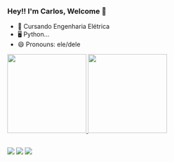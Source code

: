 ### Hey!! I'm Carlos, Welcome 👋

- 🔭 Cursando Engenharia Elétrica 
- 🖥️ Python... 
- 😄 Pronouns: ele/dele 

 <div>
  <a href="https://github.com/carlos-metalzin">
  <img height="180em" src="https://github-readme-stats.vercel.app/api?username=carlos-metalzin&show_icons=true&theme=dracula&include_all_commits=true&count_private=true"/>
  <img height="180em" src="https://github-readme-stats.vercel.app/api/top-langs/?username=carlos-metalzin&layout=compact&langs_count=7&theme=dracula"/>
</div>
   
 ##

</div> 

  <a href="https://www.instagram.com/gustc_carlos/" target="_blank"><img src="https://img.shields.io/badge/-Instagram-%23E4405F?style=for-the-badge&logo=instagram&logoColor=white" target="_blank"></a>
  <a href="https://www.linkedin.com/in/carlos-augusto-rodrigues-de-oliveira-a656531b7" target="_blank"><img src="https://img.shields.io/badge/-LinkedIn-%230077B5?style=for-the-badge&logo=linkedin&logoColor=white" target="_blank"></a> 
 <a href="https://twitter.com/gustc_carlos" target="_blank"><img src="https://img.shields.io/badge/Twitter-1DA1F2?style=for-the-badge&logo=twitter&logoColor=white" target="_blank">
